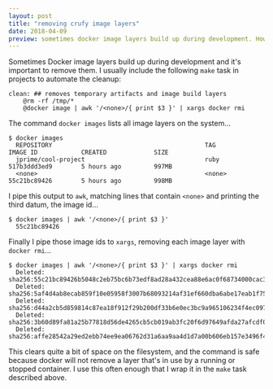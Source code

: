 ```yaml
---
layout: post
title: "removing crufy image layers"
date: 2018-04-09
preview: sometimes docker image layers build up during development. How do I remove them?
---
```


Sometimes Docker image layers build up during development and it's important to remove them. I usually include the following `make` task in projects to automate the cleanup:

    clean: ## removes temporary artifacts and image build layers
        @rm -rf /tmp/*
        @docker image | awk '/<none>/{ print $3 }' | xargs docker rmi

The command `docker images` lists all image layers on the system...

    $ docker images
      REPOSITORY                                          TAG                 IMAGE ID            CREATED             SIZE
      jprime/cool-project                                 ruby                517b3ddd3ed9        5 hours ago         997MB
      <none>                                              <none>              55c21bc89426        5 hours ago         998MB

I pipe this output to `awk`, matching lines that contain `<none>` and printing the third datum, the image id...

    $ docker images | awk '/<none>/{ print $3 }'
      55c21bc89426

Finally I pipe those image ids to `xargs`, removing each image layer with `docker rmi`...

    $ docker images | awk '/<none>/{ print $3 }' | xargs docker rmi
      Deleted: sha256:55c21bc89426b5048c2eb75bc6b73edf8ad28a432cea88e6ac0f68734000cac3
      Deleted: sha256:5af4d4ab8ecab859f10e05958f3007b68093214af31ef660dba6abe17eab1f75
      Deleted: sha256:d44a2cb5d859814c87ea18f912f29b200df33b6e0ec3bc9a965106234f4ec097
      Deleted: sha256:3b60d89fa81a25b77818d56de4265cb5cb019ab3fc20f6d97649afda27afcdf0
      Deleted: sha256:affe28542a29ed2ebb74ee9ea06762d31a6aa9aa4d1d7a00b606eb157e3496f4

This clears quite a bit of space on the filesystem, and the command is safe because docker will not remove a layer that's in use by a running or stopped container. I use this often enough that I wrap it in the `make` task described above.